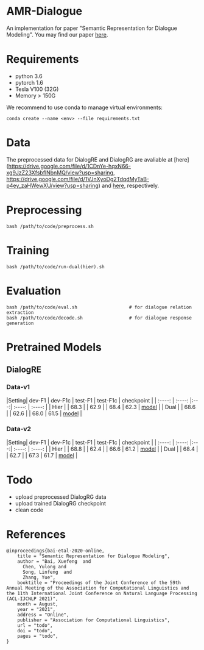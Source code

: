 # AMR-Dialogue
An implementation for paper "Semantic Representation for Dialogue Modeling".
You may find our paper [here](https://arxiv.org/pdf/2105.10188).

# Requirements
+ python 3.6
+ pytorch 1.6
+ Tesla V100 (32G)
+ Memory > 150G

We recommend to use conda to manage virtual environments:
```
conda create --name <env> --file requirements.txt
```
# Data 
The preprocessed data for DialogRE and DialogRG are avaliable at [here](https://drive.google.com/file/d/1CDnYe-hqxN66-xg9JzZ23XfsbflNbnMQ/view?usp=sharing, https://drive.google.com/file/d/1VJnXyoDg2TdqdMyTaB-p4ey_zaHWewXU/view?usp=sharing) and [here](tobeadded), respectively.

# Preprocessing
```
bash /path/to/code/preprocess.sh
```

# Training
```
bash /path/to/code/run-dual(hier).sh
```

# Evaluation
```
bash /path/to/code/eval.sh                   # for dialogue relation extraction
bash /path/to/code/decode.sh                 # for dialogue response generation
```

# Pretrained Models

## DialogRE

### Data-v1

|Setting|  dev-F1  | dev-F1c  | test-F1 | test-F1c | checkpoint |
|  :----:  | :----:  |:---:|  :----:  | :----:  |
| Hier  |  | 68.3 |  | 62.9  |  | 68.4  | 62.3 | [model](https://drive.google.com/file/d/157EpLDMct6HGzWUH36ZCudzjWCNgxh0F/view?usp=sharing) |
| Dual  |  | 68.6 |  | 62.6  |  | 68.0  | 61.5 | [model](https://drive.google.com/file/d/1eNsAEZXMZPGD-WOPyPGEwsysbMLvzL6X/view?usp=sharing) |


### Data-v2

|Setting|  dev-F1  | dev-F1c  | test-F1 | test-F1c | checkpoint |
|  :----:  | :----:  |:---:|  :----:  | :----:  |
| Hier  |  | 68.8 |  | 62.4  |  | 66.6  | 61.2 | [model](https://drive.google.com/file/d/14F0YCfBu10S_JV6-vlXHpjGyNJrMZLQC/view?usp=sharing) |
| Dual  |  | 68.4 |  | 62.7  |  | 67.3  | 61.7 | [model](https://drive.google.com/file/d/1oeosWHIva6IWGFvjEYrcPxoGhd1UZ9Kv/view?usp=sharing) |

# Todo
+ upload preprocessed DialogRG data
+ upload trained DialogRG checkpoint
+ clean code

# References
```
@inproceedings{bai-etal-2020-online,
    title = "Semantic Representation for Dialogue Modeling",
    author = "Bai, Xuefeng  and 
      Chen, Yulong and
      Song, Linfeng  and
      Zhang, Yue",
    booktitle = "Proceedings of the Joint Conference of the 59th Annual Meeting of the Association for Computational Linguistics and the 11th International Joint Conference on Natural Language Processing (ACL-IJCNLP 2021)",
    month = August,
    year = "2021",
    address = "Online",
    publisher = "Association for Computational Linguistics",
    url = "todo",
    doi = "todo",
    pages = "todo",
}
```
